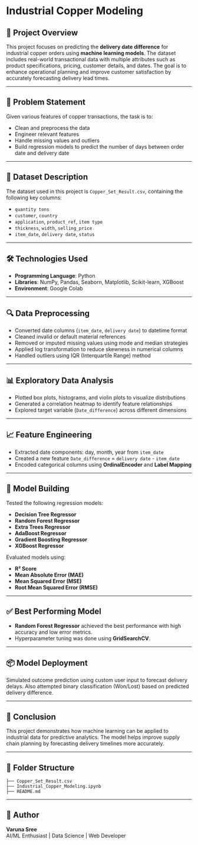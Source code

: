# **Industrial Copper Modeling**

## **📌 Project Overview**
This project focuses on predicting the **delivery date difference** for industrial copper orders using **machine learning models**. The dataset includes real-world transactional data with multiple attributes such as product specifications, pricing, customer details, and dates. The goal is to enhance operational planning and improve customer satisfaction by accurately forecasting delivery lead times.

---

## **🧠 Problem Statement**
Given various features of copper transactions, the task is to:
- Clean and preprocess the data
- Engineer relevant features
- Handle missing values and outliers
- Build regression models to predict the number of days between order date and delivery date

---

## **📂 Dataset Description**
The dataset used in this project is `Copper_Set_Result.csv`, containing the following key columns:

- `quantity tons`
- `customer`, `country`
- `application`, `product_ref`, `item type`
- `thickness`, `width`, `selling_price`
- `item_date`, `delivery date`, `status`

---

## **🛠️ Technologies Used**
- **Programming Language**: Python
- **Libraries**: NumPy, Pandas, Seaborn, Matplotlib, Scikit-learn, XGBoost
- **Environment**: Google Colab

---

## **🔍 Data Preprocessing**
- Converted date columns (`item_date`, `delivery date`) to datetime format
- Cleaned invalid or default material references
- Removed or imputed missing values using mode and median strategies
- Applied log transformation to reduce skewness in numerical columns
- Handled outliers using IQR (Interquartile Range) method

---

## **📊 Exploratory Data Analysis**
- Plotted box plots, histograms, and violin plots to visualize distributions
- Generated a correlation heatmap to identify feature relationships
- Explored target variable (`Date_difference`) across different dimensions

---

## **📈 Feature Engineering**
- Extracted date components: day, month, year from `item_date`
- Created a new feature `Date_difference` = `delivery date` - `item_date`
- Encoded categorical columns using **OrdinalEncoder** and **Label Mapping**

---

## **🤖 Model Building**
Tested the following regression models:
- **Decision Tree Regressor**
- **Random Forest Regressor**
- **Extra Trees Regressor**
- **AdaBoost Regressor**
- **Gradient Boosting Regressor**
- **XGBoost Regressor**

Evaluated models using:
- **R² Score**
- **Mean Absolute Error (MAE)**
- **Mean Squared Error (MSE)**
- **Root Mean Squared Error (RMSE)**

---

## **✅ Best Performing Model**
- **Random Forest Regressor** achieved the best performance with high accuracy and low error metrics.
- Hyperparameter tuning was done using **GridSearchCV**.

---

## **📦 Model Deployment**
Simulated outcome prediction using custom user input to forecast delivery delays. Also attempted binary classification (Won/Lost) based on predicted delivery difference.

---

## **📌 Conclusion**
This project demonstrates how machine learning can be applied to industrial data for predictive analytics. The model helps improve supply chain planning by forecasting delivery timelines more accurately.

---

## **📁 Folder Structure**
```
├── Copper_Set_Result.csv
├── Industrial_Copper_Modeling.ipynb
├── README.md
```

---

## **📝 Author**
**Varuna Sree**  
AI/ML Enthusiast | Data Science | Web Developer
